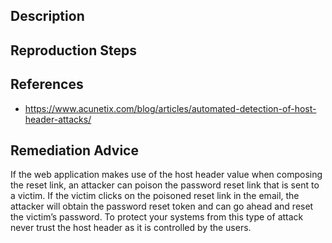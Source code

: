## Description


## Reproduction Steps


## References

- https://www.acunetix.com/blog/articles/automated-detection-of-host-header-attacks/


## Remediation Advice

If the web application makes use of the host header value when composing the reset link, an attacker can poison the password reset link that is sent to a victim. If the victim clicks on the poisoned reset link in the email, the attacker will obtain the password reset token and can go ahead and reset the victim’s password. To protect your systems from this type of attack never trust the host header as it is controlled by the users.
